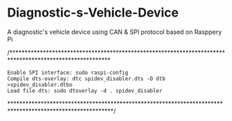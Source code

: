 # Diagnostic-s-Vehicle-Device
A diagnostic's vehicle device using CAN &amp; SPI protocol based on Rasppery Pi 

/*********************************************************************************************************

	Enable SPI interface: sudo raspi-config
	Compile dts-overlay: dtc spidev_disabler.dts -O dtb >spidev_disabler.dtbo
	Load file dts: sudo dtoverlay -d . spidev_disabler
**********************************************************************************************************/
